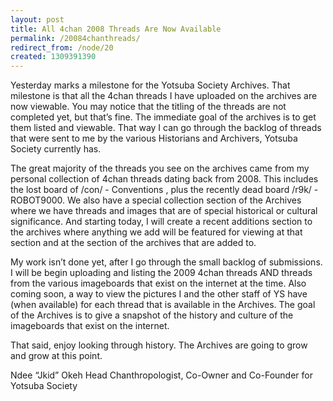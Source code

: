 ```yaml
---
layout: post
title: All 4chan 2008 Threads Are Now Available
permalink: /20084chanthreads/
redirect_from: /node/20
created: 1309391390
---
```

Yesterday marks a milestone for the Yotsuba Society Archives. That milestone is that all the 4chan threads I have uploaded on the archives are now viewable. You may notice that the titling of the threads are not completed yet, but that’s fine. The immediate goal of the archives is to get them listed and viewable. That way I can go through the backlog of threads that were sent to me by the various Historians and Archivers, Yotsuba Society currently has.

 The great majority of the threads you see on the archives came from my personal collection of 4chan threads dating back from 2008. This includes the lost board of /con/ - Conventions , plus the recently dead board /r9k/ - ROBOT9000. We also have a special collection section of the Archives where we have threads and images  that are of special historical or cultural significance. And starting today, I will create a recent additions section to the archives where anything we add will be featured for viewing at that section and at the section of the archives that are added to.

My work isn’t done yet, after I go through the small backlog of submissions. I will be begin uploading and listing the 2009 4chan threads AND threads from the various imageboards that exist on the internet at the time. Also coming soon, a way to view the pictures I and the other staff of YS have (when available) for each thread that is available in the Archives. The goal of the Archives is to give a snapshot of the history and culture of the imageboards that exist on the internet.

That said, enjoy looking through history. The Archives are going to grow and grow at this point.

Ndee “Jkid” Okeh
Head Chanthropologist, Co-Owner and Co-Founder for Yotsuba Society
